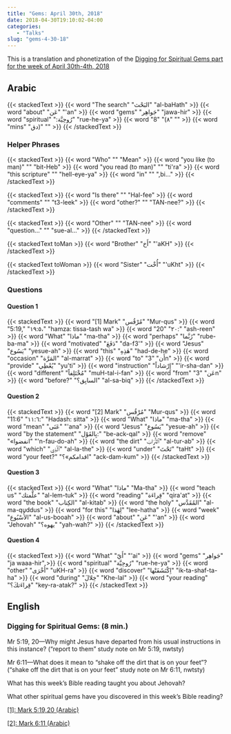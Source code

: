 ```yaml
---
title: "Gems: April 30th, 2018"
date: 2018-04-30T19:10:02-04:00
categories:
   - "Talks"
slug: "gems-4-30-18"
---
```


This is a translation and phonetization of the [Digging for Spiritual Gems part for the week of April 30th-4th,
2018](https://wol.jw.org/en/wol/d/r1/lp-e/202018131?#h=10)

## Arabic

{{< stackedText >}}
   {{< word "The search" "البَحْث" "al-baHath" >}}
   {{< word "about" "عَن" "'an" >}}
   {{< word "gems" "جَواهِر" "jawa-hir" >}}
   {{< word "spiritual" "رُوحِيَّة:‏" "rue-he-ya" >}}
   {{< word "8" "‏‎(‏٨" "" >}}
   {{< word "mins" "دق)‎‏" "" >}}
{{< /stackedText >}}

### Helper Phrases

{{< stackedText >}}
   {{< word "Who" "" "Mean" >}}
   {{< word "you like (to man)" "" "bit-Heb" >}}
   {{< word "you read (to man)" "" "ti'ra" >}}
   {{< word "this scripture" "" "hell-eye-ya" >}}
   {{< word "in" "" ",bi..." >}}
{{< /stackedText >}}

{{< stackedText >}}
   {{< word "Is there" "" "Hal-fee" >}}
   {{< word "comments" "" "t3-leek" >}}
   {{< word "other?" "" "TAN-nee?" >}}
{{< /stackedText >}}

{{< stackedText >}}
   {{< word "Other" "" "TAN-nee" >}}
   {{< word "question..." "" "sue-al..." >}}
{{< /stackedText >}}

{{< stackedText  toMan >}}
   {{< word "Brother" "أَخ" "'aKH" >}}
{{< /stackedText >}}

{{< stackedText toWoman >}}
   {{< word "Sister" "أُخْت" "'uKht" >}}
{{< /stackedText >}}

### Questions

#### Question 1

{{< stackedText >}}
   {{< word "[1] Mark" "مُرْقُس" "Mur-qus" >}}
   {{< word "5:19," "١٩:٥،" "hamza: tissa-tash wa" >}}
   {{< word "20" "٢٠:" "ash-reen" >}}
   {{< word "What" "ماذا" "ma-tha" >}}
   {{< word "perhaps" "رُبَّما" "rube-ba-ma" >}}
   {{< word "motivated" "دَفَعَ" "da-f3'" >}}
   {{< word "Jesus" "يَسُوع" "yesue-ah" >}}
   {{< word "this" "هٰذِهِ" "had-de-he" >}}
   {{< word "occasion" "المَرَّة" "al-marrat" >}}
   {{< word "to" "أَن" "3n" >}}
   {{< word "provide" "يُعْطِي" "yu'ti" >}}
   {{< word "instruction" "إِرْشاداً" "'ir-sha-dan" >}}
   {{< word "different" "مُخْتَلِفاً" "muH-tal-i-fan" >}}
   {{< word "from" "عَن" "3n" >}}
   {{< word "before?" "السابِق؟" "al-sa-biq" >}}
{{< /stackedText >}}

#### Question 2

{{< stackedText >}}
   {{< word "[2] Mark" "مُرْقُس" "Mur-qus" >}}
   {{< word "11:6" "١١:٦:" "Hadash: sitta" >}}
   {{< word "What" "ماذا" "ma-tha" >}}
   {{< word "mean" "عَنَى" "'ana" >}}
   {{< word "Jesus" "يَسُوع" "yesue-ah" >}}
   {{< word "by the statement" "بِالقَوْل:" "be-ack-qal" >}}
   {{< word "remove" "«انفضوا" "'n-fau-do-ah" >}}
   {{< word "the dirt" "ٱلتُّرَابَ" "al-tur-ab" >}}
   {{< word "which" "ٱلَّذِي" "al-la-the" >}}
   {{< word "under" "تَحْتَ" "taHt" >}}
   {{< word "your feet?" "اقدامكم»؟" "ack-dam-kum" >}}
{{< /stackedText >}}

#### Question 3

{{< stackedText >}}
   {{< word "What" "ماذا" "Ma-tha" >}}
   {{< word "teach us" "علَّمتك" "al-lem-tuk" >}}
   {{< word "reading" "قِراءَة" "qira'at" >}}
   {{< word "the book" "الكِتاب" "al-kitab" >}}
   {{< word "the holy" "المُقَدَّس" "al-ma-quddus" >}}
   {{< word "for this" "لِهٰذا" "lee-hatha" >}}
   {{< word "week" "الأُسْبُوع" "al-us-booah" >}}
   {{< word "about" "عَن" "'an" >}}
   {{< word "Jehovah" "يهوه؟‏" "yah-wah?" >}}
{{< /stackedText >}}

#### Question 4

{{< stackedText >}}
   {{< word "What" "أَيّ" "'ai" >}}
   {{< word "gems" "جَواهِر" "ja waaa-hir" >}}
   {{< word "spiritual" "رُوحِيَّة" "rue-he-ya" >}}
   {{< word "other" "أُخْرَى" "uKH-ra" >}}
   {{< word "discover" "اِكْتَشَفَتْها" "ik-ta-shaf-ta-ha" >}}
   {{< word "during" "خِلالَ" "Khe-lal" >}}
   {{< word "your reading" "قِراءَتكَ؟‏" "key-ra-atak?" >}}
{{< /stackedText >}}


## English

### Digging for Spiritual Gems: (8 min.)

Mr 5:19, 20​—Why might Jesus have departed from his usual instructions in this instance? (“report to them” study note on Mr 5:19,
nwtsty)

Mr 6:11​—What does it mean to “shake off the dirt that is on your feet”? (“shake off the dirt that is on your feet” study note on Mr
6:11, nwtsty)

What has this week’s Bible reading taught you about Jehovah?

What other spiritual gems have you discovered in this week’s Bible reading?

[[1]: Mark 5:19,20 (Arabic)](https://wol.jw.org/en/wol/bsync/r1/lp-e/bi12/A/2004/r39/lp-a/41/5#study=discover&v=19)

[[2]: Mark 6:11 (Arabic)](https://wol.jw.org/ar/wol/b/r39/lp-a/bi12/A/2004/41/6#study=discover&v=11)
